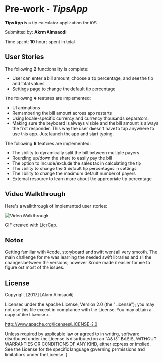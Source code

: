 # Pre-work - *TipsApp*

**TipsApp** is a tip calculator application for iOS.

Submitted by: **Akrm Almsaodi**

Time spent: **10** hours spent in total

## User Stories

The following **2** functionality is complete:

- User can enter a bill amount, choose a tip percentage, and see the tip and total values.
- Settings page to change the default tip percentage.

The following **4** features are implemented:
- UI animations
- Remembering the bill amount across app restarts
- Using locale-specific currency and currency thousands separators.
- Making sure the keyboard is always visible and the bill amount is always the first responder. This way the user doesn't have to tap anywhere to use this app. Just launch the app and start typing.

The following **6** features are implemented:

- The ability to dynamically split the bill between multiple payers
- Rounding up/down the share to easily pay the bill
- The option to include/exclude the sales tax in calculating the tip
- The ability to change the 3 default tip percentages in settings
- The ability to change the maximum default number of payers
- External resource to learn more about the appropriate tip percentage

## Video Walkthrough 

Here's a walkthrough of implemented user stories:

<img src='https://media.giphy.com/media/3ohryn5jlyA3ccHWec/giphy.gif' title='Video Walkthrough' width='' alt='Video Walkthrough' />

GIF created with [LiceCap](http://www.cockos.com/licecap/).

## Notes

Getting familiar with Xcode, storyboard and swift went all very smooth. The main challenge for me was learning the needed swift libraries and all the changes between the versions; however Xcode made it easier for me to figure out most of the issues.

## License

Copyright [2017] [Akrm Almsaodi]

Licensed under the Apache License, Version 2.0 (the "License");
you may not use this file except in compliance with the License.
You may obtain a copy of the License at

http://www.apache.org/licenses/LICENSE-2.0

Unless required by applicable law or agreed to in writing, software
distributed under the License is distributed on an "AS IS" BASIS,
WITHOUT WARRANTIES OR CONDITIONS OF ANY KIND, either express or implied.
See the License for the specific language governing permissions and
limitations under the License.
}
